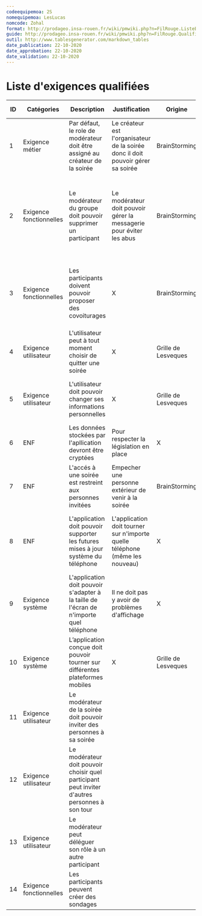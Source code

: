 ```yaml
---
codeequipemoa: 2S
nomequipemoa: LesLucas
nomcode: Zohal
format: http://prodageo.insa-rouen.fr/wiki/pmwiki.php?n=FilRouge.ListeExigencesQualifiees 
guide: http://prodageo.insa-rouen.fr/wiki/pmwiki.php?n=FilRouge.QualifierExigence
outil: http://www.tablesgenerator.com/markdown_tables
date_publication: 22-10-2020
date_approbation: 22-10-2020
date_validation: 22-10-2020
---
```


# Liste d'exigences qualifiées

| ID 	| Catégories 	| Description 	| Justification 	| Origine 	| Critères de satisfaction 	| Contentement MOA 	| Mécontentement MOA 	| Exigences Dépendantes 	| Exigences conflictuelles 	|
|----	|------------	|-------------	|---------------	|---------	|--------------------------	|------------------	|--------------------	|-----------------------	|------------- |
|1| Exigence métier | Par défaut, le role de modérateur doit être assigné au créateur de la soirée | Le créateur est l'organisateur de la soirée donc il doit pouvoir gérer sa soirée | BrainStorming | Quand une personne crée une soirée, il est modérateur de ce groupe | 5 | 5 | 4 | X |
|2| Exigence fonctionnelles | Le modérateur du groupe doit pouvoir supprimer un participant | Le modérateur doit pouvoir gérer la messagerie pour éviter les abus | BrainStorming | Le modérateur est le seul à pouvoir gérer la messagerie et il peut supprimer n'importe quel participant | 5 | 3 | X | 7 |
|3| Exigence fonctionnelles | Les participants doivent pouvoir proposer des covoiturages | X | BrainStorming | Les participants peuvent se proposer en tant que conducteur ou en tant que passager | 4 | 3 | X | X |
|4| Exigence utilisateur | L'utilisateur peut à tout moment choisir de quitter une soirée | X | Grille de Lesveques | X | 4 | 5 | X | X |
|5| Exigence utilisateur | L'utilisateur doit pouvoir changer ses informations personnelles | X | Grille de Lesveques | Un participant peut mettre à jour ses informations personnelles | 5 | 5 | X | X |
|6| ENF | Les données stockées par l'apllication devront être cryptées | Pour respecter la législation en place | X | La base de données est cryptée | 5 | 5 | X | X |
|7| ENF | L'accés à une soirée est restreint aux personnes invitées | Empecher une personne extérieur de venir à la soirée | BrainStorming | Seules les personnes invitées sont autorisées à participer à la soirée | 5 | 5 | X | X |
|8| ENF | L'application doit pouvoir supporter les futures mises à jour système du téléphone | L'application doit tourner sur n'importe quelle téléphone (même les nouveau) | X | L'application est compatible avec n'importe quelle système d'exploitation | 5 | 5 | 10 | X |
|9| Exigence système | L'application doit pouvoir s'adapter à la taille de l'écran de n'importe quel téléphone | Il ne doit pas y avoir de problèmes d'affichage | X | L'application s'affiche correctement aussi bien sur un petit écran que sur un grand | 5 | 5 | X | X |
|10| Exigence système | L’application conçue doit pouvoir tourner sur différentes plateformes mobiles | X | Grille de Lesveques | Il est compatible aussi bien sur Android que sur iOS | 5 | 5 | X | X |
|11| Exigence utilisateur | Le modérateur de la soirée doit pouvoir inviter des personnes à sa soirée | | | | | | | |
|12| Exigence utilisateur | Le modérateur doit pouvoir choisir quel participant peut inviter d'autres personnes à son tour | | | | | | | |
|13| Exigence utilisateur | Le modérateur peut déléguer son rôle à un autre participant | | | | | | | |
|14| Exigence fonctionnelles | Les participants peuvent créer des sondages | | | | | | | |
